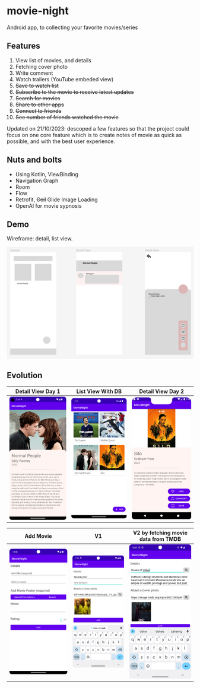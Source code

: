 # movie-night

Android app, to collecting your favorite movies/series

## Features

1. View list of movies, and details
2. Fetching cover photo
3. Write comment
4. Watch trailers (YouTube embeded view)
5. ~~Save to watch list~~
6. ~~Subscribe to the movie to receive latest updates~~
7. ~~Search for movies~~
8. ~~Share to other apps~~
9. ~~Connect to friends~~
10. ~~See number of friends watched the movie~~

Updated on 21/10/2023: descoped a few features so that the project could focus on one core feature which is to create notes of movie as quick as possible, and with the best user experience.

## Nuts and bolts

- Using Kotlin, ViewBinding
- Navigation Graph
- Room
- Flow
- Retrofit, ~~Coil~~ Glide Image Loading
- OpenAI for movie sypnosis

## Demo

Wireframe: detail, list view.

![Wireframe](Readme_images/wireframe_1.png)

## Evolution

| Detail View Day 1 | List View With DB | Detail View Day 2|
|--|--|--|
|![Day1](/Readme_images/Day_1b.png)|![Day3](/Readme_images/day3a_localdb.png)|![Day2b](/Readme_images/Detail_button.png)|

| Add Movie | V1 | V2 by fetching movie data from TMDB|
|--|--|--|
|![Day5](/Readme_images/Screenshot_20230916_125629.png)|![Day6a](/Readme_images/day6_improveUI_addMovie.png)|![Day6b](/Readme_images/day7_retrofit_tmdb.png)|